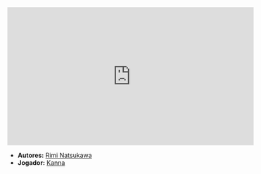 <iframe width="560" height="315" src="https://www.youtube.com/embed/vCA7zyab3z8?si=Dc9VWG4-RjaZqZtm" title="YouTube video player" frameborder="0" allow="accelerometer; autoplay; clipboard-write; encrypted-media; gyroscope; picture-in-picture; web-share" referrerpolicy="strict-origin-when-cross-origin" allowfullscreen></iframe>

- **Autores:** [Rimi Natsukawa](../Autores/Rimi%20Natsukawa.md)
- **Jogador:** [Kanna](content/Jogadores/Kanna.md)